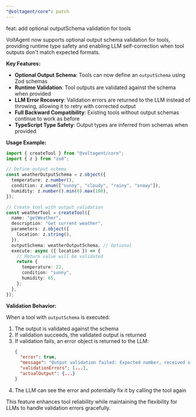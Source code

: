 ```yaml
---
"@voltagent/core": patch
---
```


feat: add optional outputSchema validation for tools

VoltAgent now supports optional output schema validation for tools, providing runtime type safety and enabling LLM self-correction when tool outputs don't match expected formats.

**Key Features:**

- **Optional Output Schema**: Tools can now define an `outputSchema` using Zod schemas
- **Runtime Validation**: Tool outputs are validated against the schema when provided
- **LLM Error Recovery**: Validation errors are returned to the LLM instead of throwing, allowing it to retry with corrected output
- **Full Backward Compatibility**: Existing tools without output schemas continue to work as before
- **TypeScript Type Safety**: Output types are inferred from schemas when provided

**Usage Example:**

```typescript
import { createTool } from "@voltagent/core";
import { z } from "zod";

// Define output schema
const weatherOutputSchema = z.object({
  temperature: z.number(),
  condition: z.enum(["sunny", "cloudy", "rainy", "snowy"]),
  humidity: z.number().min(0).max(100),
});

// Create tool with output validation
const weatherTool = createTool({
  name: "getWeather",
  description: "Get current weather",
  parameters: z.object({
    location: z.string(),
  }),
  outputSchema: weatherOutputSchema, // Optional
  execute: async ({ location }) => {
    // Return value will be validated
    return {
      temperature: 22,
      condition: "sunny",
      humidity: 65,
    };
  },
});
```

**Validation Behavior:**

When a tool with `outputSchema` is executed:

1. The output is validated against the schema
2. If validation succeeds, the validated output is returned
3. If validation fails, an error object is returned to the LLM:
   ```json
   {
     "error": true,
     "message": "Output validation failed: Expected number, received string",
     "validationErrors": [...],
     "actualOutput": {...}
   }
   ```
4. The LLM can see the error and potentially fix it by calling the tool again

This feature enhances tool reliability while maintaining the flexibility for LLMs to handle validation errors gracefully.
